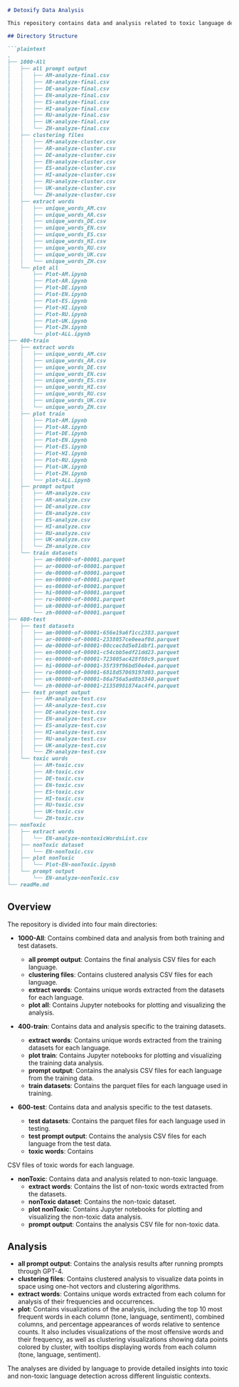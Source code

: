 ```markdown
# Detoxify Data Analysis

This repository contains data and analysis related to toxic language detection, organized into four main directories: `1000-All`, `400-train`, `600-test`, and `nonToxic`. The `1000-All` directory combines training and test data, while the `400-train` and `600-test` directories contain separate data for training and testing, respectively. The `nonToxic` directory contains data and analysis related to non-toxic language. All analyses are divided by languages.

## Directory Structure

```plaintext
.
├── 1000-All
│   ├── all prompt output
│   │   ├── AM-analyze-final.csv
│   │   ├── AR-analyze-final.csv
│   │   ├── DE-analyze-final.csv
│   │   ├── EN-analyze-final.csv
│   │   ├── ES-analyze-final.csv
│   │   ├── HI-analyze-final.csv
│   │   ├── RU-analyze-final.csv
│   │   ├── UK-analyze-final.csv
│   │   └── ZH-analyze-final.csv
│   ├── clustering files
│   │   ├── AM-analyze-cluster.csv
│   │   ├── AR-analyze-cluster.csv
│   │   ├── DE-analyze-cluster.csv
│   │   ├── EN-analyze-cluster.csv
│   │   ├── ES-analyze-cluster.csv
│   │   ├── HI-analyze-cluster.csv
│   │   ├── RU-analyze-cluster.csv
│   │   ├── UK-analyze-cluster.csv
│   │   └── ZH-analyze-cluster.csv
│   ├── extract words
│   │   ├── unique_words_AM.csv
│   │   ├── unique_words_AR.csv
│   │   ├── unique_words_DE.csv
│   │   ├── unique_words_EN.csv
│   │   ├── unique_words_ES.csv
│   │   ├── unique_words_HI.csv
│   │   ├── unique_words_RU.csv
│   │   ├── unique_words_UK.csv
│   │   └── unique_words_ZH.csv
│   └── plot all
│       ├── Plot-AM.ipynb
│       ├── Plot-AR.ipynb
│       ├── Plot-DE.ipynb
│       ├── Plot-EN.ipynb
│       ├── Plot-ES.ipynb
│       ├── Plot-HI.ipynb
│       ├── Plot-RU.ipynb
│       ├── Plot-UK.ipynb
│       ├── Plot-ZH.ipynb
│       └── plot-ALL.ipynb
├── 400-train
│   ├── extract words
│   │   ├── unique_words_AM.csv
│   │   ├── unique_words_AR.csv
│   │   ├── unique_words_DE.csv
│   │   ├── unique_words_EN.csv
│   │   ├── unique_words_ES.csv
│   │   ├── unique_words_HI.csv
│   │   ├── unique_words_RU.csv
│   │   ├── unique_words_UK.csv
│   │   └── unique_words_ZH.csv
│   ├── plot train
│   │   ├── Plot-AM.ipynb
│   │   ├── Plot-AR.ipynb
│   │   ├── Plot-DE.ipynb
│   │   ├── Plot-EN.ipynb
│   │   ├── Plot-ES.ipynb
│   │   ├── Plot-HI.ipynb
│   │   ├── Plot-RU.ipynb
│   │   ├── Plot-UK.ipynb
│   │   ├── Plot-ZH.ipynb
│   │   └── plot-ALL.ipynb
│   ├── prompt output
│   │   ├── AM-analyze.csv
│   │   ├── AR-analyze.csv
│   │   ├── DE-analyze.csv
│   │   ├── EN-analyze.csv
│   │   ├── ES-analyze.csv
│   │   ├── HI-analyze.csv
│   │   ├── RU-analyze.csv
│   │   ├── UK-analyze.csv
│   │   └── ZH-analyze.csv
│   └── train datasets
│       ├── am-00000-of-00001.parquet
│       ├── ar-00000-of-00001.parquet
│       ├── de-00000-of-00001.parquet
│       ├── en-00000-of-00001.parquet
│       ├── es-00000-of-00001.parquet
│       ├── hi-00000-of-00001.parquet
│       ├── ru-00000-of-00001.parquet
│       ├── uk-00000-of-00001.parquet
│       └── zh-00000-of-00001.parquet
├── 600-test
│   ├── test datasets
│   │   ├── am-00000-of-00001-656e19a6f1cc2383.parquet
│   │   ├── ar-00000-of-00001-2338057ce0eeaf0d.parquet
│   │   ├── de-00000-of-00001-00ccec8d5e81dbf1.parquet
│   │   ├── en-00000-of-00001-c54cbb5edf21dd23.parquet
│   │   ├── es-00000-of-00001-723005ac428f80c9.parquet
│   │   ├── hi-00000-of-00001-35f39f96bd50e4e4.parquet
│   │   ├── ru-00000-of-00001-6818d57069197d03.parquet
│   │   ├── uk-00000-of-00001-86a756a5ad8b3340.parquet
│   │   └── zh-00000-of-00001-21350981874ac4f4.parquet
│   ├── test prompt output
│   │   ├── AM-analyze-test.csv
│   │   ├── AR-analyze-test.csv
│   │   ├── DE-analyze-test.csv
│   │   ├── EN-analyze-test.csv
│   │   ├── ES-analyze-test.csv
│   │   ├── HI-analyze-test.csv
│   │   ├── RU-analyze-test.csv
│   │   ├── UK-analyze-test.csv
│   │   └── ZH-analyze-test.csv
│   └── toxic words
│       ├── AM-toxic.csv
│       ├── AR-toxic.csv
│       ├── DE-toxic.csv
│       ├── EN-toxic.csv
│       ├── ES-toxic.csv
│       ├── HI-toxic.csv
│       ├── RU-toxic.csv
│       ├── UK-toxic.csv
│       └── ZH-toxic.csv
├── nonToxic
│   ├── extract words
│   │   └── EN-analyze-nontoxicWordsList.csv
│   ├── nonToxic dataset
│   │   └── EN-nonToxic.csv
│   ├── plot nonToxic
│   │   └── Plot-EN-nonToxic.ipynb
│   └── prompt output
│       └── EN-analyze-nonToxic.csv
└── readMe.md
```

## Overview

The repository is divided into four main directories:

- **1000-All**: Contains combined data and analysis from both training and test datasets.
  - **all prompt output**: Contains the final analysis CSV files for each language.
  - **clustering files**: Contains clustered analysis CSV files for each language.
  - **extract words**: Contains unique words extracted from the datasets for each language.
  - **plot all**: Contains Jupyter notebooks for plotting and visualizing the analysis.

- **400-train**: Contains data and analysis specific to the training datasets.
  - **extract words**: Contains unique words extracted from the training datasets for each language.
  - **plot train**: Contains Jupyter notebooks for plotting and visualizing the training data analysis.
  - **prompt output**: Contains the analysis CSV files for each language from the training data.
  - **train datasets**: Contains the parquet files for each language used in training.

- **600-test**: Contains data and analysis specific to the test datasets.
  - **test datasets**: Contains the parquet files for each language used in testing.
  - **test prompt output**: Contains the analysis CSV files for each language from the test data.
  - **toxic words**: Contains

 CSV files of toxic words for each language.

- **nonToxic**: Contains data and analysis related to non-toxic language.
  - **extract words**: Contains the list of non-toxic words extracted from the datasets.
  - **nonToxic dataset**: Contains the non-toxic dataset.
  - **plot nonToxic**: Contains Jupyter notebooks for plotting and visualizing the non-toxic data analysis.
  - **prompt output**: Contains the analysis CSV file for non-toxic data.

## Analysis

- **all prompt output**: Contains the analysis results after running prompts through GPT-4.
- **clustering files**: Contains clustered analysis to visualize data points in space using one-hot vectors and clustering algorithms.
- **extract words**: Contains unique words extracted from each column for analysis of their frequencies and occurrences.
- **plot**: Contains visualizations of the analysis, including the top 10 most frequent words in each column (tone, language, sentiment), combined columns, and percentage appearances of words relative to sentence counts. It also includes visualizations of the most offensive words and their frequency, as well as clustering visualizations showing data points colored by cluster, with tooltips displaying words from each column (tone, language, sentiment).

The analyses are divided by language to provide detailed insights into toxic and non-toxic language detection across different linguistic contexts.
```